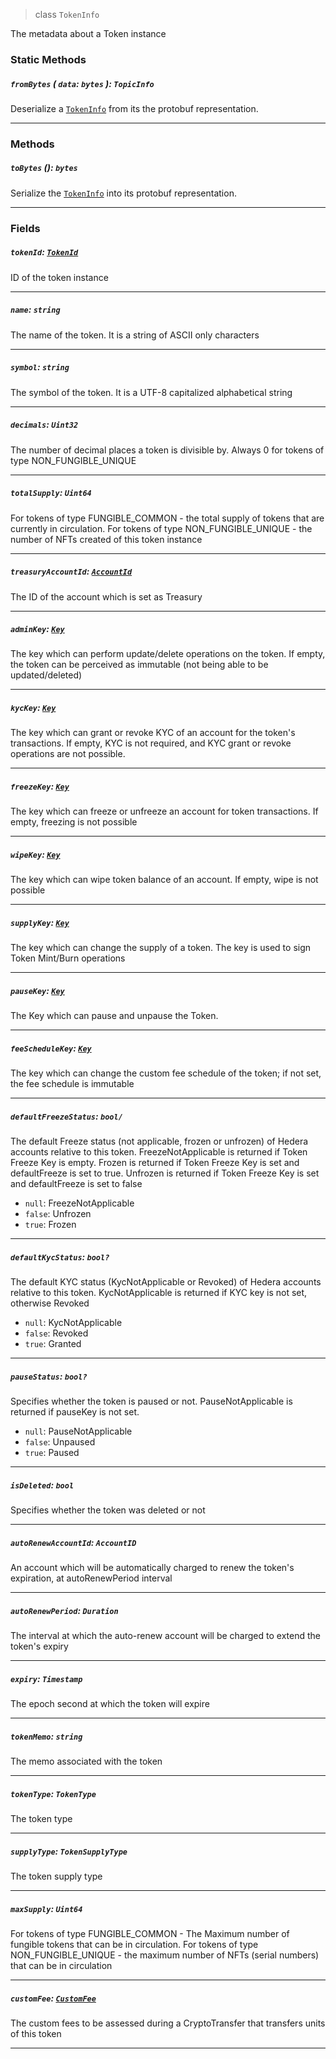 > class `TokenInfo`

The metadata about a Token instance

### Static Methods

##### `fromBytes` ( `data`: `bytes` ): `TopicInfo`

Deserialize a [`TokenInfo`](#) from its the protobuf representation.

---

### Methods

##### `toBytes` (): `bytes`

Serialize the [`TokenInfo`](#) into its protobuf representation.

---

### Fields

##### `tokenId`: [`TokenId`](reference/token/TokenId.md)

ID of the token instance

---

##### `name`: `string`

The name of the token. It is a string of ASCII only characters

---

##### `symbol`: `string`

The symbol of the token. It is a UTF-8 capitalized alphabetical string

---

##### `decimals`: `Uint32`

The number of decimal places a token is divisible by. Always 0 for tokens of type
NON\_FUNGIBLE\_UNIQUE

---

##### `totalSupply`: `Uint64`

For tokens of type FUNGIBLE\_COMMON - the total supply of tokens that are currently in
circulation. For tokens of type NON\_FUNGIBLE\_UNIQUE - the number of NFTs created of this
token instance

---

##### `treasuryAccountId`: [`AccountId`](reference/cryptocurrency/AccountId.md)

The ID of the account which is set as Treasury

---

##### `adminKey`: [`Key`](reference/cryptography/Key.md)

The key which can perform update/delete operations on the token. If empty, the token can be
perceived as immutable (not being able to be updated/deleted)

---

##### `kycKey`: [`Key`](reference/cryptography/Key.md)

The key which can grant or revoke KYC of an account for the token's transactions. If empty,
KYC is not required, and KYC grant or revoke operations are not possible.

---

##### `freezeKey`: [`Key`](reference/cryptography/Key.md)

The key which can freeze or unfreeze an account for token transactions. If empty, freezing is
not possible

---

##### `wipeKey`: [`Key`](reference/cryptography/Key.md)

The key which can wipe token balance of an account. If empty, wipe is not possible

---

##### `supplyKey`: [`Key`](reference/cryptography/Key.md)

The key which can change the supply of a token. The key is used to sign Token Mint/Burn
operations

---

##### `pauseKey`: [`Key`](reference/cryptography/Key.md)

The Key which can pause and unpause the Token.

---

##### `feeScheduleKey`: [`Key`](reference/cryptography/Key.md)

The key which can change the custom fee schedule of the token; if not set, the fee schedule
is immutable

---

##### `defaultFreezeStatus`: `bool/`

The default Freeze status (not applicable, frozen or unfrozen) of Hedera accounts relative to
this token. FreezeNotApplicable is returned if Token Freeze Key is empty. Frozen is returned
if Token Freeze Key is set and defaultFreeze is set to true. Unfrozen is returned if Token
Freeze Key is set and defaultFreeze is set to false

 - `null`: FreezeNotApplicable
 - `false`: Unfrozen
 - `true`: Frozen

---

##### `defaultKycStatus`: `bool?`

The default KYC status (KycNotApplicable or Revoked) of Hedera accounts relative to this
token. KycNotApplicable is returned if KYC key is not set, otherwise Revoked

 - `null`: KycNotApplicable
 - `false`: Revoked
 - `true`: Granted

---

##### `pauseStatus`: `bool?`

Specifies whether the token is paused or not. PauseNotApplicable is returned if pauseKey is not set.

 - `null`: PauseNotApplicable
 - `false`: Unpaused
 - `true`: Paused

---

##### `isDeleted`: `bool`

Specifies whether the token was deleted or not

---

##### `autoRenewAccountId`: `AccountID`

An account which will be automatically charged to renew the token's expiration, at
autoRenewPeriod interval

---

##### `autoRenewPeriod`: `Duration`

The interval at which the auto-renew account will be charged to extend the token's expiry

---

##### `expiry`: `Timestamp`

The epoch second at which the token will expire

---

##### `tokenMemo`: `string`

The memo associated with the token

---

##### `tokenType`: `TokenType`

The token type

---

##### `supplyType`: `TokenSupplyType`

The token supply type

---

##### `maxSupply`: `Uint64`

For tokens of type FUNGIBLE\_COMMON - The Maximum number of fungible tokens that can be in
circulation. For tokens of type NON\_FUNGIBLE\_UNIQUE - the maximum number of NFTs (serial
numbers) that can be in circulation

---

##### `customFee`: [`CustomFee`](reference/token/CustomFee.md)

The custom fees to be assessed during a CryptoTransfer that transfers units of this token

---

